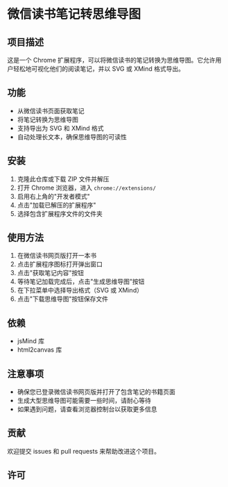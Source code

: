 # 微信读书笔记转思维导图

## 项目描述

这是一个 Chrome 扩展程序，可以将微信读书的笔记转换为思维导图。它允许用户轻松地可视化他们的阅读笔记，并以 SVG 或 XMind 格式导出。

## 功能

- 从微信读书页面获取笔记
- 将笔记转换为思维导图
- 支持导出为 SVG 和 XMind 格式
- 自动处理长文本，确保思维导图的可读性

## 安装

1. 克隆此仓库或下载 ZIP 文件并解压
2. 打开 Chrome 浏览器，进入 `chrome://extensions/`
3. 启用右上角的"开发者模式"
4. 点击"加载已解压的扩展程序"
5. 选择包含扩展程序文件的文件夹

## 使用方法

1. 在微信读书网页版打开一本书
2. 点击扩展程序图标打开弹出窗口
3. 点击"获取笔记内容"按钮
4. 等待笔记加载完成后，点击"生成思维导图"按钮
5. 在下拉菜单中选择导出格式（SVG 或 XMind）
6. 点击"下载思维导图"按钮保存文件

## 依赖

- jsMind 库
- html2canvas 库

## 注意事项

- 确保您已登录微信读书网页版并打开了包含笔记的书籍页面
- 生成大型思维导图可能需要一些时间，请耐心等待
- 如果遇到问题，请查看浏览器控制台以获取更多信息

## 贡献

欢迎提交 issues 和 pull requests 来帮助改进这个项目。

## 许可
